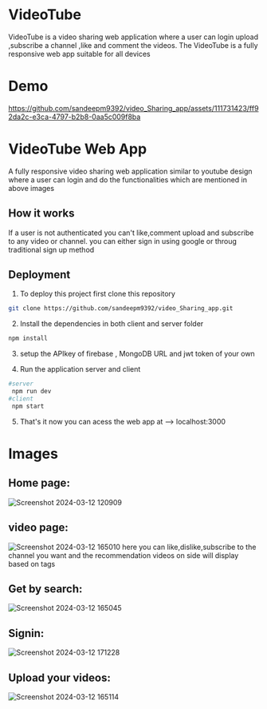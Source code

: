 # VideoTube

VideoTube is a video sharing web application where a user can login upload ,subscribe a channel ,like and comment the videos.
The VideoTube is a fully responsive web app suitable for all devices


# Demo

https://github.com/sandeepm9392/video_Sharing_app/assets/111731423/ff92da2c-e3ca-4797-b2b8-0aa5c009f8ba

# VideoTube Web App
A fully responsive video sharing web application similar to youtube design where a user can login and do the functionalities which are mentioned in above images
## How it works
If a user is not authenticated you can't like,comment upload and subscribe to any video or channel. you can either sign in using google or throug traditional sign up method

## Deployment

1. To deploy this project first clone this repository

```bash
git clone https://github.com/sandeepm9392/video_Sharing_app.git
```
2. Install the dependencies in both client and server folder
```bash
npm install
```
3. setup the APIkey of firebase , MongoDB URL and jwt token of your own

4. Run the application server and client
```bash
#server
 npm run dev   
#client
 npm start
```
5. That's it now you can acess the web app at --> localhost:3000
# Images
## Home page:
![Screenshot 2024-03-12 120909](https://github.com/sandeepm9392/video_Sharing_app/assets/111731423/46611c80-fe7e-4188-b54a-58f0e46e0973)

## video page:
![Screenshot 2024-03-12 165010](https://github.com/sandeepm9392/video_Sharing_app/assets/111731423/e37e8abc-0ea4-4d12-a8bc-51c70ada2316)
here you can like,dislike,subscribe to the channel you want and the recommendation videos on side will display based on tags

## Get by search:
![Screenshot 2024-03-12 165045](https://github.com/sandeepm9392/video_Sharing_app/assets/111731423/e1b622cf-cd0e-4827-9bfa-cbbf1ece65f6)

## Signin:
![Screenshot 2024-03-12 171228](https://github.com/sandeepm9392/video_Sharing_app/assets/111731423/844b1d82-cdcc-4f79-ab74-b4a5421921a8)

## Upload your videos:
![Screenshot 2024-03-12 165114](https://github.com/sandeepm9392/video_Sharing_app/assets/111731423/9e8fd3dc-fd1b-42b1-8fc2-7e1ba3b858d2)


